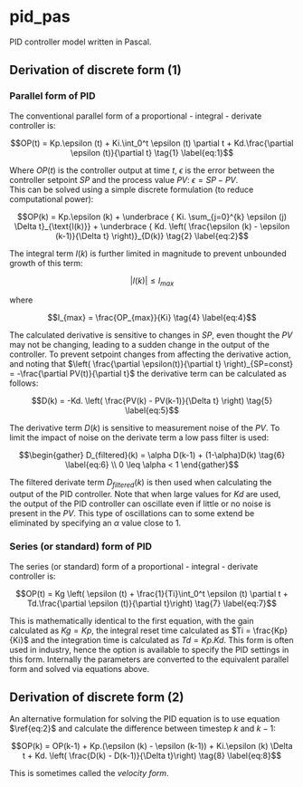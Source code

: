 # pid_pas
PID controller model written in Pascal.  

## Derivation of discrete form (1)
### Parallel form of PID
The conventional parallel form of a proportional - integral - derivate controller is:
```math
OP(t) = Kp.\epsilon (t) + Ki.\int_0^t \epsilon (t) \partial t + Kd.\frac{\partial \epsilon (t)}{\partial t} \tag{1} \label{eq:1}
```
Where $OP(t)$ is the controller output at time $t$, $\epsilon$ is the error between the controller setpoint $SP$ and the process value $PV$: $\epsilon = SP - PV$.  
This can be solved using a simple discrete formulation (to reduce computational power):

```math
OP(k) = Kp.\epsilon (k) + \underbrace { Ki. \sum_{j=0}^{k} \epsilon (j) \Delta t}_{\text{I(k)}} + \underbrace { Kd. \left( \frac{\epsilon (k) - \epsilon (k-1)}{\Delta t} \right)}_{D(k)} \tag{2} \label{eq:2}
```
The integral term $I(k)$ is further limited in magnitude to prevent unbounded growth of this term:
```math
\big| I(k) \big| \leq I_{max} \label{eq:3} \tag{3}
```
where
```math
I_{max} = \frac{OP_{max}}{Ki} \tag{4} \label{eq:4}
```
The calculated derivative is sensitive to changes in $SP$, even thought the $PV$ may not be changing, leading to a sudden change in the output of the controller. To prevent setpoint changes from affecting the derivative action, and noting that $\left( \frac{\partial \epsilon(t)}{\partial t} \right)_{SP=const} = -\frac{\partial PV(t)}{\partial t}$ the derivative term can be  calculated as follows:
```math
D(k) = -Kd. \left( \frac{PV(k) - PV(k-1)}{\Delta t} \right) \tag{5} \label{eq:5}
```

The derivative term $D(k)$ is sensitive to measurement noise of the $PV$. To limit the impact of noise on the derivate term a low pass filter is used:
```math
\begin{gather}
D_{filtered}(k) = \alpha D(k-1) + (1-\alpha)D(k) \tag{6} \label{eq:6} \\
0 \leq \alpha < 1 
\end{gather}
```
The filtered derivate term $D_{filtered}(k)$ is then used when calculating the output of the PID controller.  Note that when large values for $Kd$ are used, the output of the PID controller can oscillate even if little or no noise is present in the $PV$. This type of oscillations can to some extend be  eliminated by specifying an $\alpha$ value close to 1.
  
### Series (or standard) form of PID
The series (or standard) form of a proportional - integral - derivate controller is:
```math
OP(t) = Kg \left( \epsilon (t) + \frac{1}{Ti}\int_0^t \epsilon (t) \partial t + Td.\frac{\partial \epsilon (t)}{\partial t}\right) \tag{7} \label{eq:7}
```
This is mathematically identical to the first equation, with the gain calculated as $Kg = Kp$, the integral reset time calculated as $Ti = \frac{Kp}{Ki}$ and the integration time is calculated as $Td = Kp.Kd$.  This form is often used in industry, hence the option is available to specify the PID settings in this form.  Internally the parameters are converted to the equivalent parallel form and solved via equations above.

## Derivation of discrete form (2)
An alternative formulation for solving the PID equation is to use equation $\ref{eq:2}$ and calculate the difference between timestep $k$ and $k-1$:
```math
OP(k) = OP(k-1) + Kp.(\epsilon (k) - \epsilon (k-1)) + Ki.\epsilon (k) \Delta t + Kd. \left( \frac{D(k) - D(k-1)}{\Delta t}\right) \tag{8} \label{eq:8}
```
This is sometimes called the _velocity form_.
